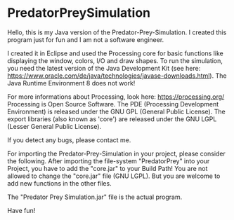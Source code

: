 # PredatorPreySimulation
Hello, this is my Java version of the Predator-Prey-Simulation. I created this program just for fun and I am not a software engineer.

I created it in Eclipse and used the Processing core for basic functions like displaying the window, colors, I/O and draw shapes. To run the simulation, you need the latest version of the Java Development Kit (see here: https://www.oracle.com/de/java/technologies/javase-downloads.html). The Java Runtime Environment 8 does not work!

For more informations about Processing, look here: https://processing.org/ Processing is Open Source Software. The PDE (Processing Development Environment) is released under the GNU GPL (General Public License). The export libraries (also known as 'core') are released under the GNU LGPL (Lesser General Public License).

If you detect any bugs, please contact me.

For importing the Predator-Prey-Simulation in your project, please consider the following. After importing the file-system "PredatorPrey" into your Project, you have to add the "core.jar" to your Build Path! You are not allowed to change the "core.jar" file (GNU LGPL). But you are welcome to add new functions in the other files.

The "Predator Prey Simulation.jar" file is the actual program.

Have fun!

